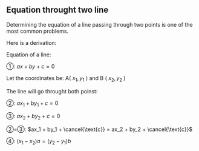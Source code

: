 ## Equation throught two line

Determining the equation of a line passing through two points is one of the most common problems.

Here is a derivation:

Equation of a line:

①: $ax + by + c = 0$

Let the coordinates be: A( $x_1,y_1$ ) and B ( $x_2,y_2$ )

The line will go throught both poinst:

②: $ax_1 + by_1 + c = 0$

③: $ax_2 + by_2 + c = 0$

②=③: $ax_1 + by_1 + \cancel{\text{c}} = ax_2 + by_2 + \cancel{\text{c}}$

④: $(x_1-x_2)a = (y_2-y_1)b$
